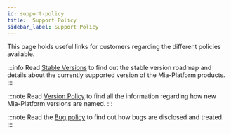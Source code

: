 ```yaml
---
id: support-policy
title:  Support Policy
sidebar_label: Support Policy
---
```


This page holds useful links for customers regarding the different policies available.

:::info
Read [Stable Versions](./stable-versions.md) to find out the stable version roadmap and details about the currently supported version of the Mia-Platform products.
:::

:::note
Read [Version Policy](/release-notes/info/version_policy) to find all the information regarding how new Mia-Platform versions are named.
:::

:::note
Read the [Bug policy](/info/bug_policy) to find out how bugs are disclosed and treated.
:::

